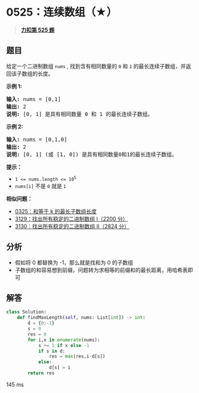 # 0525：连续数组（★）


> <u>**[力扣第 525 题](https://leetcode.cn/problems/contiguous-array/)**</u>

## 题目

<p>给定一个二进制数组 <code>nums</code> , 找到含有相同数量的 <code>0</code> 和 <code>1</code> 的最长连续子数组，并返回该子数组的长度。</p>



<p><strong>示例 1:</strong></p>

<pre>
<strong>输入:</strong> nums = [0,1]
<strong>输出:</strong> 2
<strong>说明:</strong> [0, 1] 是具有相同数量 0 和 1 的最长连续子数组。</pre>

<p><strong>示例 2:</strong></p>

<pre>
<strong>输入:</strong> nums = [0,1,0]
<strong>输出:</strong> 2
<strong>说明:</strong> [0, 1] (或 [1, 0]) 是具有相同数量0和1的最长连续子数组。</pre>



<p><strong>提示：</strong></p>

<ul>
<li><code>1 <= nums.length <= 10<sup>5</sup></code></li>
<li><code>nums[i]</code> 不是 <code>0</code> 就是 <code>1</code></li>
</ul>


**相似问题：**
- [0325：和等于 k 的最长子数组长度](/leetcode/0325)
- [3129：找出所有稳定的二进制数组 I（2200 分）](/leetcode/3129)
- [3130：找出所有稳定的二进制数组 II（2824 分）](/leetcode/3130)


## 分析

- 假如将 0 都替换为 -1，那么就是找和为 0 的子数组
- 子数组的和容易想到前缀，问题转为求相等的前缀和的最长距离，用哈希表即可


## 解答

```python
class Solution:
    def findMaxLength(self, nums: List[int]) -> int:
        d = {0:-1}
        s = 0
        res = 0
        for i,x in enumerate(nums):
            s += 1 if x else -1
            if s in d:
                res = max(res,i-d[s])
            else:
                d[s] = i
        return res
```

145 ms

